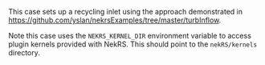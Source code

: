 This case sets up a recycling inlet using the approach demonstrated in <https://github.com/yslan/nekrsExamples/tree/master/turbInflow>.

Note this case uses the `NEKRS_KERNEL_DIR` environment variable to access plugin kernels provided with NekRS. This should point to the `nekRS/kernels` directory.